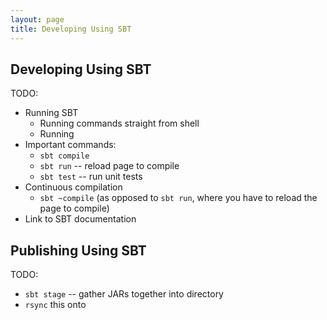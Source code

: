 ```yaml
---
layout: page
title: Developing Using SBT
---
```


## Developing Using SBT

TODO:

 - Running SBT
    - Running commands straight from shell
    - Running
 - Important commands:
    - `sbt compile`
    - `sbt run` -- reload page to compile
    - `sbt test` -- run unit tests
 - Continuous compilation
    - `sbt ~compile`
      (as opposed to `sbt run`, where you have to reload the page to compile)
 - Link to SBT documentation

## Publishing Using SBT

TODO:

 - `sbt stage` -- gather JARs together into directory
 - `rsync` this onto

